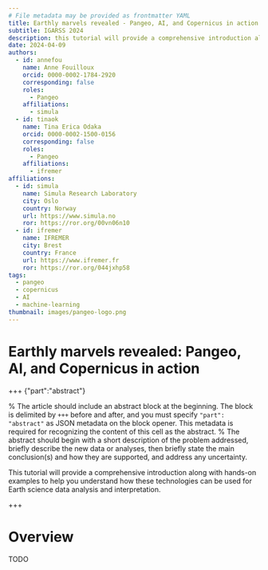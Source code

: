 ```yaml
---
# File metadata may be provided as frontmatter YAML
title: Earthly marvels revealed - Pangeo, AI, and Copernicus in action
subtitle: IGARSS 2024
description: this tutorial will provide a comprehensive introduction along with hands-on examples to help you understand how these technologies can be used for Earth science data analysis and interpretation.
date: 2024-04-09
authors:
  - id: annefou
    name: Anne Fouilloux
    orcid: 0000-0002-1784-2920
    corresponding: false
    roles:
      - Pangeo
    affiliations:
      - simula
  - id: tinaok
    name: Tina Erica Odaka
    orcid: 0000-0002-1500-0156
    corresponding: false
    roles:
      - Pangeo
    affiliations:
      - ifremer
affiliations:
  - id: simula
    name: Simula Research Laboratory
    city: Oslo
    country: Norway
    url: https://www.simula.no
    ror: https://ror.org/00vn06n10
  - id: ifremer
    name: IFREMER
    city: Brest
    country: France
    url: https://www.ifremer.fr
    ror: https://ror.org/044jxhp58
tags:
  - pangeo
  - copernicus
  - AI
  - machine-learning
thumbnail: images/pangeo-logo.png
---
```


#  Earthly marvels revealed: Pangeo, AI, and Copernicus in action 

+++ {"part":"abstract"}

% The article should include an abstract block at the beginning. The block is delimited by `+++` before and after, and you must specify `"part": "abstract"` as JSON metadata on the block opener. This metadata is required for recognizing the content of this cell as the abstract.
% The abstract should begin with a short description of the problem addressed, briefly describe the new data or analyses, then briefly state the main conclusion(s) and how they are supported, and address any uncertainty.

This tutorial will provide a comprehensive introduction along with hands-on examples to help you understand how these technologies can be used for Earth science data analysis and interpretation.

+++

# Overview
 
TODO
